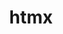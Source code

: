 ---
codehost: https://github.com/https://github.com/bigskysoftware/htmx
logohandle: htmx
sort: htmx
title: htmx
website: https://htmx.org/
---
